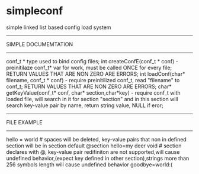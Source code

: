 # simpleconf
simple linked list based config load system

____________________________________________
SIMPLE DOCUMEMTATION
____________________________________________
conf_t * type used to bind config files;
int createConfE(conf_t * conf)  - preinitilaze conf_t* var for work, must be called ONCE for every file; RETURN VALUES THAT ARE NON ZERO ARE ERRORS;
int loadConf(char* filename, conf_t * conf) - require preinitilized conf_t, read "filename" to conf_t; RETURN VALUES THAT ARE NON ZERO ARE ERRORS;
char* getKeyValue(conf_t* conf, char* section,char*key) - require conf_t with loaded file, will search in it for section "section" and in this section will search key-value pair by name, return string value, NULL if eror;


_________________________
FILE EXAMPLE
_________________________
hello = world   # spaces will be deleted, key-value pairs that non in defined section will be in section default
@section
hello=my deer void # section declares with @, key-value pair redifiniton are not supported,will cause undefined behavior,(expect key defined in other section),strings more than 256 symbols length will cause undefined behavior
goodbye=world:(
